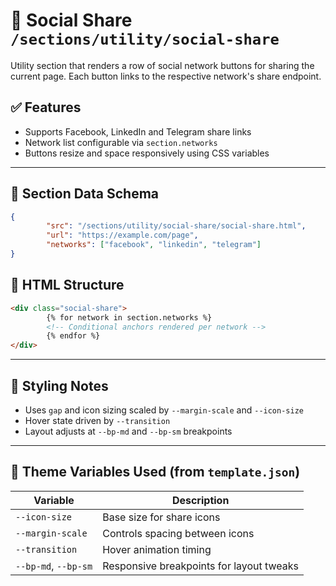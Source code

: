 # 📂 Social Share `/sections/utility/social-share`

Utility section that renders a row of social network buttons for sharing the current page.
Each button links to the respective network's share endpoint.

## ✅ Features

-   Supports Facebook, LinkedIn and Telegram share links
-   Network list configurable via `section.networks`
-   Buttons resize and space responsively using CSS variables

---

## 🧾 Section Data Schema

```json
{
        "src": "/sections/utility/social-share/social-share.html",
        "url": "https://example.com/page",
        "networks": ["facebook", "linkedin", "telegram"]
}
```

## 🧱 HTML Structure

```html
<div class="social-share">
        {% for network in section.networks %}
        <!-- Conditional anchors rendered per network -->
        {% endfor %}
</div>
```

---

## 🎨 Styling Notes

-   Uses `gap` and icon sizing scaled by `--margin-scale` and `--icon-size`
-   Hover state driven by `--transition`
-   Layout adjusts at `--bp-md` and `--bp-sm` breakpoints

---

## 🧩 Theme Variables Used (from `template.json`)

| Variable            | Description                              |
| ------------------- | ---------------------------------------- |
| `--icon-size`       | Base size for share icons                 |
| `--margin-scale`    | Controls spacing between icons            |
| `--transition`      | Hover animation timing                   |
| `--bp-md`, `--bp-sm`| Responsive breakpoints for layout tweaks |
